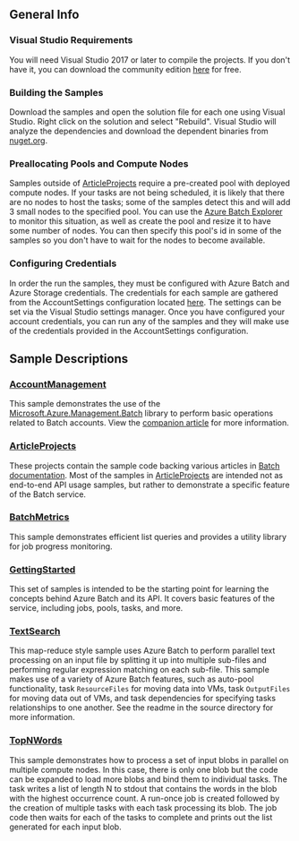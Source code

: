## General Info

### Visual Studio Requirements
You will need Visual Studio 2017 or later to compile the projects. If you don't have it, you can download the community edition [here](https://www.visualstudio.com/products/visual-studio-community-vs.aspx) for free.

### Building the Samples
Download the samples and open the solution file for each one using Visual Studio. Right click on the solution and select "Rebuild". Visual Studio will analyze the dependencies and download the dependent binaries from [nuget.org](http://www.nuget.org/packages/Azure.Batch/).

### Preallocating Pools and Compute Nodes
Samples outside of [ArticleProjects](./ArticleProjects) require a pre-created pool with deployed compute nodes. If your tasks are not being scheduled, it is likely that there are no nodes to host the tasks; some of the samples detect this and will add 3 small nodes to the specified pool. You can use the [Azure Batch Explorer](https://azure.github.io/BatchExplorer/) to monitor this situation, as well as create the pool and resize it to have some number of nodes. You can then specify this pool's id in some of the samples so you don't have to wait for the nodes to become available.

### Configuring Credentials
In order the run the samples, they must be configured with Azure Batch and Azure Storage credentials. The credentials for each sample are gathered from the AccountSettings configuration located [here](./Common/AccountSettings.settings). The settings can be set via the Visual Studio settings manager. Once you have configured your account credentials, you can run any of the samples and they will make use of the credentials provided in the AccountSettings configuration.

## Sample Descriptions

### [AccountManagement](./AccountManagement)
This sample demonstrates the use of the [Microsoft.Azure.Management.Batch](https://msdn.microsoft.com/library/azure/mt463120.aspx) library to perform basic operations related to Batch accounts. View the [companion article](https://azure.microsoft.com/documentation/articles/batch-management-dotnet/) for more information.

### [ArticleProjects](./ArticleProjects)
These projects contain the sample code backing various articles in [Batch documentation](http://azure.microsoft.com/documentation/services/batch/). Most of the samples in [ArticleProjects](./ArticleProjects) are intended not as end-to-end API usage samples, but rather to demonstrate a specific feature of the Batch service.

### [BatchMetrics](./BatchMetrics)
This sample demonstrates efficient list queries and provides a utility library for job progress monitoring.

### [GettingStarted](./GettingStarted)
This set of samples is intended to be the starting point for learning the concepts behind Azure Batch and its API. It covers basic features of the service, including jobs, pools, tasks, and more.

### [TextSearch](./TextSearch)
This map-reduce style sample uses Azure Batch to perform parallel text processing on an input file by splitting it up into multiple sub-files and performing regular expression matching on each sub-file.
This sample makes use of a variety of Azure Batch features, such as auto-pool functionality, task `ResourceFiles` for moving data into VMs, task `OutputFiles` for moving data out of VMs, and task dependencies for specifying tasks relationships to one another. See the readme in the source directory for more information.

### [TopNWords](./TopNWords)
This sample demonstrates how to process a set of input blobs in parallel on multiple compute nodes. In this case, there is only one blob but the code can be expanded to load more blobs and bind them to individual tasks. The task writes a list of length N to stdout that contains the words in the blob with the highest occurrence count. A run-once job is created followed by the creation of multiple tasks with each task processing its blob. The job code then waits for each of the tasks to complete and prints out the list generated for each input blob.
